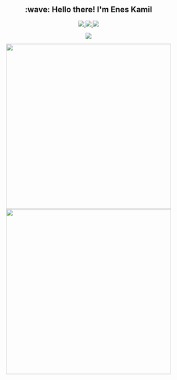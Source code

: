 <h2 align="center"> :wave: Hello there! I'm Enes Kamil</h2>

<p align="center">
  <a href="mailto:eneskamilyilmaz@gmail.com">
    <img src="https://img.shields.io/badge/Gmail-D14836?style=for-the-badge&logo=gmail&logoColor=white" />
  </a>
  
  <a href="https://twitter.com/eneskydev">
    <img src="https://img.shields.io/badge/Twitter-%231DA1F2.svg?style=for-the-badge&logo=Twitter&logoColor=white" />
  </a>
    
  <a href="https://linkedin.com/in/enesky">
    <img src="https://img.shields.io/badge/linkedin-%230077B5.svg?style=for-the-badge&logo=linkedin&logoColor=white" />
  </a>
</p>

<p align="center">
    <img src="https://github-readme-stats.vercel.app/api?username=enesky&show_icons=true&theme=gotham&hide_border=true">
</p>

<p align="center">
  <a>
    <img src="https://github-readme-streak-stats.herokuapp.com/?user=enesky&theme=gotham&hide_border=true" width="450px"/>
    <img src="https://github-readme-streak-stats.herokuapp.com?user=enesky&theme=gotham&hide_border=true&&hide_total_contributions=true&date_format=j%2Fn%5B%2FY%5D&mode=weekly" width="450px">
  </a>
</p>
